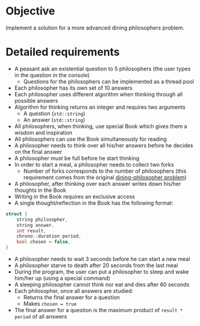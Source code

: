 # Objective

Implement a solution for a more advanced dining philosophers problem.

# Detailed requirements

* A peasant ask an existential question to 5 philosophers (the user types in the question in the console)
    * Questions for the philosophers can be implemented as a thread pool
* Each philosopher has its own set of 10 answers
* Each philosopher uses different algorithm when thinking through all possible answers 
* Algorithm for thinking returns an integer and requires two arguments
    * A question (`std::string`)
    * An answer (`std::string`)
* All philosophers, when thinking, use special Book which gives them a wisdom and inspiration
* All philosophers can use the Book simultaneously for reading
* A philosopher needs to think over all his/her answers before he decides on the final answer
* A philosopher must be full before he start thinking
* In order to start a meal, a philosopher needs to collect two forks
    * Number of forks corresponds to the number of philosophers (this requirement comes from the original [dining-philosopher problem](https://en.wikipedia.org/wiki/Dining_philosophers_problem))
* A philosopher, after thinking over each answer writes down his/her thoughts in the Book
* Writing in the Book requires an exclusive access
* A single thought/reflection in the Book has the following format:

```cpp
struct {
    string philosopher,
    string answer,
    int result,
    chrono::duration period,
    bool chosen = false,
}
```

* A philosopher needs to wait 3 seconds before he can start a new meal
* A philosopher starve to death after 20 seconds from the last meal
* During the program, the user can put a philosopher to sleep and wake him/her up (using a special command)
* A sleeping philosopher cannot think nor eat and dies after 60 seconds
* Each philosopher, once all answers are studied:
    * Returns the final answer for a question
    * Makes `chosen = true`
* The final answer for a question is the maximum product of `result * period` of all answers